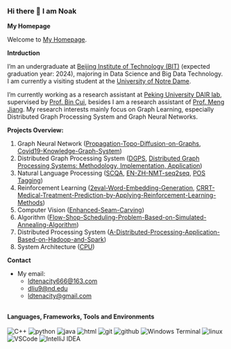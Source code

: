 ### Hi there 👋 I am Noak

**My Homepage**

Welcome to [My Homepage](https://noakliu.github.io).

**Intrduction**

I’m an undergraduate at [Beijing Institute of Technology (BIT)](https://english.bit.edu.cn/) (expected graduation year: 2024), majoring in Data Science and Big Data Technology. I am currently a visiting student at the [University of Notre Dame](https://www.nd.edu/).

I’m currently working as a research assistant at [Peking University DAIR lab](https://github.com/PKU-DAIR), supervised by [Prof. Bin Cui](https://cuibinpku.github.io/), besides I am a research assistant of [Prof. Meng Jiang](http://www.meng-jiang.com/). My research interests mainly focus on Graph Learning, especially Distributed Graph Processing System and Graph Neural Networks.

**Projects Overview:**

1. Graph Neural Network ([Propagation-Topo-Diffusion-on-Graphs](https://github.com/NoakLiu/Propagation-Topo-Diffusion-on-Graphs), [Covid19-Knowledge-Graph-System](https://github.com/NoakLiu/Covid19-Knowledge-Graph-System))
2. Distributed Graph Processing System ([DGPS](https://github.com/NoakLiu/DGPS), [Distributed Graph Processing Systems: Methodology, Implementation, Application](https://github.com/NoakLiu/Distributed-Graph-Processing-Systems-Methodology-Implementation-Application))
3. Natural Language Processing ([SCQA](https://github.com/NoakLiu/SCQA), [EN-ZH-NMT-seq2seq](https://github.com/Youth-49/EN-ZH-NMT-seq2seq), [POS Tagging](https://github.com/NoakLiu/Harvard-sequential-data-analysis-and-natural-language-processing-seminar-presentation))
4. Reinforcement Learning ([2eval-Word-Embedding-Generation](https://github.com/NoakLiu/2Evaluation-Word-Embedding-Generation), [CRRT-Medical-Treatment-Prediction-by-Applying-Reinforcement-Learning-Methods](https://github.com/NoakLiu/CRRT-Medical-Treatment-Prediction-by-Applying-Reinforcement-Learning-Methods))
5. Computer Vision ([Enhanced-Seam-Carving](https://github.com/NoakLiu/Enhanced-Seam-Carving))
6. Algorithm ([Flow-Shop-Scheduling-Problem-Based-on-Simulated-Annealing-Algorithm](https://github.com/NoakLiu/Flow-Shop-Scheduling-Problem-Based-on-Simulated-Annealing-Algorithm))
7. Distributed Processing System ([A-Distributed-Processing-Application-Based-on-Hadoop-and-Spark](https://github.com/NoakLiu/A-Distributed-Processing-Application-Based-on-Hadoop-and-Spark))
8. System Architecture ([CPU](https://github.com/NoakLiu/CPU))

**Contact**

- My email: 
  - ldtenacity666@163.com
  - dliu9@nd.edu
  - ldtenacity@gmail.com


<p>
</br><strong>Languages, Frameworks, Tools and Environments</strong></br></br>
<img alt="C++" src="https://img.shields.io/badge/-C++-525288?style=flat-square&logo=c%2B%2B&logoColor=white" />
<img alt="python" src="https://img.shields.io/badge/-Python-74787a?style=flat-square&logo=python&logoColor=white" />
<img alt="java" src="https://img.shields.io/badge/-java-2e317c?style=flat-square&logo=java&logoColor=white" />
<img alt="html" src="https://img.shields.io/badge/-html-d2d97a?style=flat-square&logo=html5&logoColor=white" />
<img alt="git" src="https://img.shields.io/badge/-Git-5c2223?style=flat-square&logo=git&logoColor=white" />
<img alt="github" src="https://img.shields.io/badge/-GitHub-d13c74?style=flat-square&logo=github&logoColor=white" />
<img alt="Windows Terminal" src="https://img.shields.io/badge/-Terminal-36292f?style=flat-square&logo=Windows Terminal&logoColor=white" />
<img alt="linux" src="https://img.shields.io/badge/-Linux-8076a3?style=flat-square&logo=linux&logoColor=white" />
<img alt="VSCode" src="https://img.shields.io/badge/-VSCode-007ACC?style=flat-square&logo=Visual Studio Code&logoColor=white" />
<img alt="IntelliJ IDEA" src="https://img.shields.io/badge/-IntelliJ IDEA-b7ae8f?style=flat-square&logo=IntelliJ IDEA&logoColor=white" />

